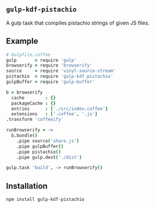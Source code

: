 ## `gulp-kdf-pistachio`

A gulp task that compiles pistachio strings of given JS files.

## Example

```coffee
# Gulpfile.coffee
gulp       = require 'gulp'
browserify = require 'browserify'
source     = require 'vinyl-source-stream'
pistachio  = require 'gulp-kdf-pistachio'
gulpBuffer = require 'gulp-buffer'

b = browserify
  cache        : {}
  packageCache : {}
  entries      : ['./src/index.coffee']
  extensions   : ['.coffee', '.js']
.transform 'coffeeify'

runBrowserify = ->
  b.bundle()
    .pipe source('share.js')
    .pipe gulpBuffer()
    .pipe pistachio()
    .pipe gulp.dest('./dist')

gulp.task 'build', -> runBrowserify()
```

## Installation

```
npm install gulp-kdf-pistachio
```

